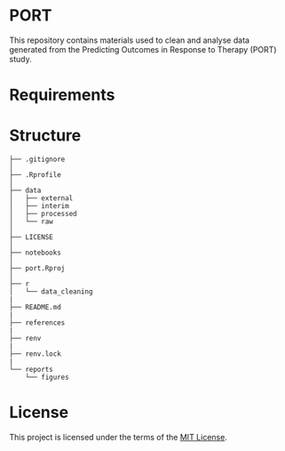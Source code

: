 # PORT

This repository contains materials used to clean and analyse data generated from the Predicting Outcomes in Response to Therapy (PORT) study.

# Requirements

# Structure

    ├── .gitignore
    │
    ├── .Rprofile
    │
    ├── data
    │   ├── external
    │   ├── interim
    │   ├── processed
    │   └── raw
    │
    ├── LICENSE
    │
    ├── notebooks
    │
    ├── port.Rproj
    │   
    ├── r
    │   └── data_cleaning
    |
    ├── README.md
    |
    ├── references
    |
    ├── renv
    |
    ├── renv.lock
    |
    └── reports
        └── figures

# License

This project is licensed under the terms of the [MIT License](https://github.com/McGregor14/port/blob/main/LICENSE).
